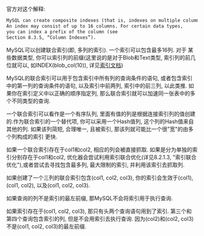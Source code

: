 官方对这个解释:

```markdown
MySQL can create composite indexes (that is, indexes on multiple columns).
An index may consist of up to 16 columns. For certain data types,
you can index a prefix of the column (see
Section 8.3.5, “Column Indexes”).
```
MySQL可以创建联合索引(即, 多列的索引). 一个索引可以包含最多16列. 对于 某些数据类型, 你可以索引列的前缀(这里说的是对于Blob和Text类型, 索引列的前几位就可以, 如INDEX(blob_col(10)), 详见[索引文档](https://dev.mysql.com/doc/refman/8.0/en/column-indexes.html))

MySQL的联合索引可以用于包含索引中所有列的查询条件的语句, 或者包含索引中的第一列的查询条件的语句, 以及索引中前两列, 索引中的前三列, 以此类推. 如果你在索引定义中以正确的顺序指定列, 那么联合索引就可以加速同一张表中的多个不同类型的查询.

一个联合索引可以看作是一个有序队列, 里面有值的列是根据连接索引列的值创建的.作为联合索引的一个替代项, 你可以采用一个Hash值列, 这个列的Hash值来自其他的列. 如果该列简短, 合理唯一, 且被索引, 那该列就可能比一个很"宽"的由多个列构成的索引 更快. 

如果一个联合索引存在于col1和col2, 相应的列会被直接抓取. 如果是分为单独的索引分别存在于col1和col2, 优化器会尝试利用索引联合优化(详见8.2.1.3, "索引联合优化"),或者尝试去寻找包含最多列, 最大限制的索引, 并利用该索引去抓取列.

如果创建了一个三列的联合索引包含(col1, col2, col3), 你的索引会生效于(col1),(col1, col2), 以及(col1, col2, col3).

如果查询的列不是索引的最左前缀, 那MySQL不会将索引用于执行查询.

如果索引存在于(col1, col2, col3), 那只有头两个查询语句用到了索引. 第三个和 第四个查询包含索引的列, 但是不会用索引去执行查询. 因为(col2)和(col2, col3) 不是(col1, col2, col3)的最左前缀.
